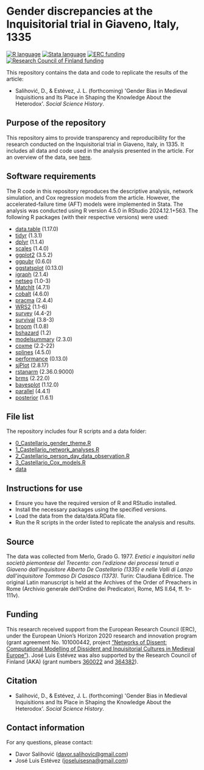 # Gender discrepancies at the Inquisitorial trial in Giaveno, Italy, 1335

[![R language](https://img.shields.io/badge/language-R-blue)](https://www.r-project.org/)
[![Stata language](https://img.shields.io/badge/language-Stata-blue)](https://www.stata.com/)
[![ERC funding](https://img.shields.io/badge/funding-ERC-green)](https://cordis.europa.eu/project/id/101000442)
[![Research Council of Finland funding](https://img.shields.io/badge/funding-Research_Council_of_Finland-green)](https://research.fi/en/results/funding/81442)

This repository contains the data and code to replicate the results of the article:
- Salihović, D., & Estévez, J. L. (forthcoming) 'Gender Bias in Medieval Inquisitions and Its Place in Shaping the Knowledge About the Heterodox'. _Social Science History_.

## Purpose of the repository

This repository aims to provide transparency and reproducibility for the research conducted on the Inquisitorial trial in Giaveno, Italy, in 1335. 
It includes all data and code used in the analysis presented in the article.
For an overview of the data, see [here](https://github.com/joseluisesna/Heretic_women_in_Giaveno_1335/blob/main/data/README.md).

## Software requirements

The R code in this repository reproduces the descriptive analysis, network simulation, and Cox regression models from the article. However, the accelerated-failure time (AFT) models were implemented in Stata. 
The analysis was conducted using R version 4.5.0 in RStudio 2024.12.1+563. 
The following R packages (with their respective versions) were used:
- [data.table](https://rdatatable.gitlab.io/data.table/) (1.17.0)
- [tidyr](https://tidyr.tidyverse.org/) (1.3.1)
- [dplyr](https://dplyr.tidyverse.org/) (1.1.4)
- [scales](https://scales.r-lib.org/) (1.4.0)
- [ggplot2](https://ggplot2.tidyverse.org/) (3.5.2)
- [ggpubr](https://rpkgs.datanovia.com/ggpubr/) (0.6.0)
- [ggstatsplot](https://indrajeetpatil.github.io/ggstatsplot/) (0.13.0)
- [igraph](https://r.igraph.org/) (2.1.4)
- [netseg](https://mbojan.github.io/netseg/) (1.0-3)
- [MatchIt](https://kosukeimai.github.io/MatchIt) (4.7.1)
- [cobalt](https://ngreifer.github.io/cobalt/) (4.6.0)
- [pracma](https://cran.r-project.org/web/packages/pracma/index.html) (2.4.4)
- [WRS2](https://cran.r-project.org/web/packages/WRS2/index.html) (1.1-6)
- [survey](http://cran.fhcrc.org/web/packages/survey/index.html) (4.4-2)
- [survival](https://github.com/therneau/survival) (3.8-3)
- [broom](https://broom.tidymodels.org/articles/broom.html) (1.0.8)
- [bshazard](https://cran.r-project.org/web/packages/bshazard/index.html) (1.2)
- [modelsummary](https://modelsummary.com/) (2.3.0)
- [coxme](https://cran.r-project.org/web/packages/coxme/index.html) (2.2-22)
- [splines](https://www.rdocumentation.org/packages/splines/versions/3.6.2) (4.5.0)
- [performance](https://easystats.github.io/performance/) (0.13.0)
- [sjPlot](https://strengejacke.github.io/sjPlot/) (2.8.17)
- [rstanarm](https://github.com/stan-dev/rstanarm/tree/feature/survival) (2.36.0.9000)
- [brms](https://paulbuerkner.com/brms/index.html) (2.22.0)
- [bayesplot](https://mc-stan.org/bayesplot/index.html) (1.12.0)
- [parallel](https://stat.ethz.ch/R-manual/R-devel/library/parallel/doc/parallel.pdf) (4.4.1)
- [posterior](https://cran.r-project.org/web/packages/posterior/index.html) (1.6.1)

## File list

The repository includes four R scripts and a data folder:
- [0_Castellario_gender_theme.R](https://github.com/joseluisesna/Heretic_women_in_Giaveno_1335/blob/main/0_Castellario_gender_theme.R)
- [1_Castellario_network_analyses.R](https://github.com/joseluisesna/Heretic_women_in_Giaveno_1335/blob/main/1_Castellario_network_analyses.R)
- [2_Castellario_person_day_data_observation.R](https://github.com/joseluisesna/Heretic_women_in_Giaveno_1335/blob/main/2_Castellario_person_day_data_observation.R)
- [3_Castellario_Cox_models.R](https://github.com/joseluisesna/Heretic_women_in_Giaveno_1335/blob/main/3_Castellario_Cox_models.R)
- [data](https://github.com/joseluisesna/Heretic_women_in_Giaveno_1335/tree/main/data)

## Instructions for use

- Ensure you have the required version of R and RStudio installed.
- Install the necessary packages using the specified versions.
- Load the data from the data/data.RData file.
- Run the R scripts in the order listed to replicate the analysis and results.

## Source

The data was collected from Merlo, Grado G. 1977. _Eretici e inquisitori nella società piemontese del Trecento: con l’edizione dei processi tenuti a Giaveno dall’inquisitore Alberto De Castellario (1335) e nelle Valli di Lanzo dall’inquisitore Tommaso Di Casasco (1373)_. Turin: Claudiana Editrice. 
The original Latin manuscript is held at the Archives of the Order of Preachers in Rome (Archivio generale dell’Ordine dei Predicatori, Rome, MS II.64, ff. 1r-111v).

## Funding

This research received support from the European Research Council (ERC), under the European Union’s Horizon 2020 research and innovation program (grant agreement No. 101000442, project [“Networks of Dissent: Computational Modelling of Dissident and Inquisitorial Cultures in Medieval Europe”](https://cordis.europa.eu/project/id/101000442)).
José Luis Estévez was also supported by the Research Council of Finland (AKA) (grant numbers [360022](https://research.fi/en/results/funding/81442) and [364382](https://research.fi/en/results/funding/81092)).

## Citation

- Salihović, D., & Estévez, J. L. (forthcoming) 'Gender Bias in Medieval Inquisitions and Its Place in Shaping the Knowledge About the Heterodox'. _Social Science History_.

## Contact information

For any questions, please contact:
- Davor Salihović (davor.salihovic@gmail.com)
- José Luis Estévez (joseluisesna@gmail.com)
